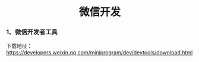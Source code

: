 # <center>微信开发</center>

### 1、微信开发者工具

下载地址：https://developers.weixin.qq.com/miniprogram/dev/devtools/download.html

